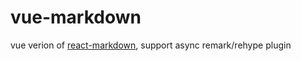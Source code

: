 # vue-markdown

vue verion of [react-markdown](https://github.com/remarkjs/react-markdown), support async remark/rehype plugin
